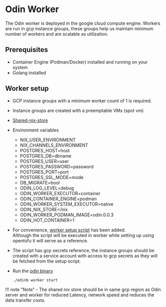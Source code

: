# Odin Worker
The Odin worker is deployed in the google cloud compute engine. Workers are run in gcp instance groups, these groups help us maintain minimum number of workers and are scalable as utilization.
## Prerequisites
- Container Engine (Podman/Docker) installed and running on your system
- Golang installed

## Worker setup
- GCP instance groups with a minimum worker count of 1 is required. 

- Instance groups are created with a preemptable VMs (spot vm)
- [Shared-nix-store](./shared_nix_store.md)
- Environment variables
    * NIX_USER_ENVIRONMENT
    * NIX_CHANNELS_ENVIRONMENT
    * POSTGRES_HOST=host
    * POSTGRES_DB=dbname
    * POSTGRES_USER=user
    * POSTGRES_PASSWORD=password
    * POSTGRES_PORT=port
    * POSTGRES_SSL_MODE=mode
    * DB_MIGRATE=bool 
    * ODIN_LOG_LEVEL=debug
    * ODIN_WORKER_EXECUTOR=container
    * ODIN_CONTAINER_ENGINE=podman
    * ODIN_WORKER_SYSTEM_EXECUTOR=native
    * ODIN_NIX_STORE=/nix
    * ODIN_WORKER_PODMAN_IMAGE=odin:0.0.3
    * ODIN_HOT_CONTAINER=1
- For convenience, [worker setup script](https://valnix-stage-bucket.s3.amazonaws.com/stagedeploy.sh) has been added.  
  Although the  script will be executed in worker while setting up using opentofu it will serve as a reference.  
- The script has gcp secrets reference, the instance groups should be created with a service account with access to gcp secrets as they will be fetched from the setup script.
- Run the [odin binary](https://valnix-stage-bucket.s3.amazonaws.com/odinb)
  ```
  ./odinb worker start
  ```

!!! note "Note"
    - The shared nix store should be in same gcp region as Odin server and worker for reduced Latency, network speed and reduces
      the data transfer costs.
